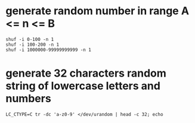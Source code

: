 # generate random number in range A <= n <= B

```shell
shuf -i 0-100 -n 1
shuf -i 100-200 -n 1
shuf -i 1000000-99999999999 -n 1
```

# generate 32 characters random string of lowercase letters and numbers

```shell
LC_CTYPE=C tr -dc 'a-z0-9' </dev/urandom | head -c 32; echo
```